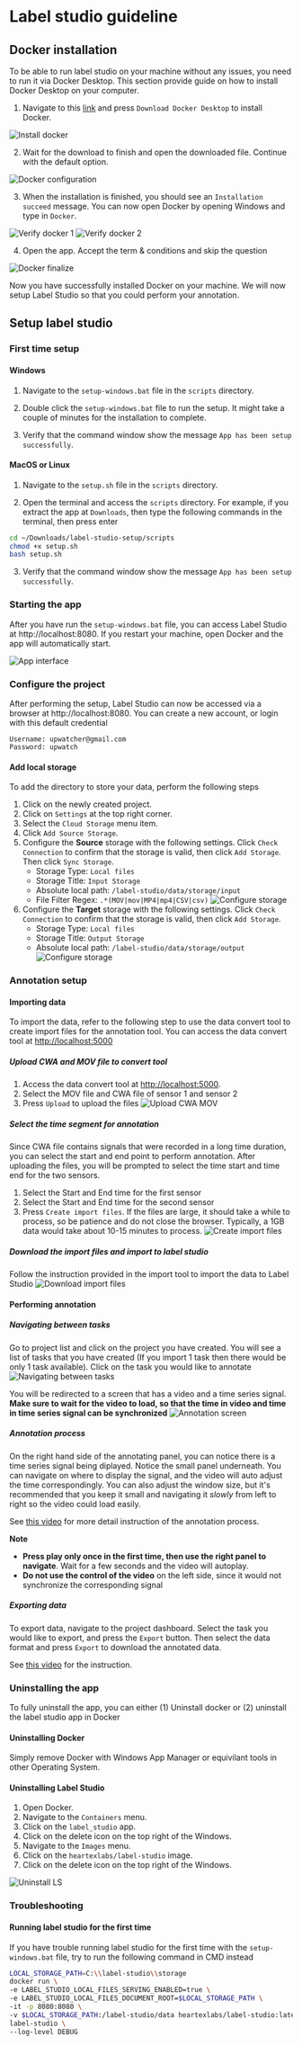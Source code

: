 # Label studio guideline

## Docker installation

To be able to run label studio on your machine without any issues, you need to run it via Docker Desktop. This section provide guide on how to install Docker Desktop on your computer.

1. Navigate to this [link](https://www.docker.com/products/docker-desktop/) and press `Download Docker Desktop` to install Docker.

![Install docker](assets/01-install-docker.jpg)

2. Wait for the download to finish and open the downloaded file. Continue with the default option.

![Docker configuration](assets/02-docker-configuration.jpg)

3. When the installation is finished, you should see an `Installation succeed` message. You can now open Docker by opening Windows and type in `Docker`.

![Verify docker 1](assets/03-docker-verify-1.jpg)
![Verify docker 2](assets/03-docker-verify-2.jpg)

4. Open the app. Accept the term & conditions and skip the question

![Docker finalize](assets/04-docker-finalize.jpg)

Now you have successfully installed Docker on your machine. We will now setup Label Studio so that you could perform your annotation.

## Setup label studio

### First time setup

#### Windows

1. Navigate to the `setup-windows.bat` file in the `scripts` directory.

2. Double click the `setup-windows.bat` file to run the setup. It might take a couple of minutes for the installation to complete.

3. Verify that the command window show the message `App has been setup successfully`.

#### MacOS or Linux

1. Navigate to the `setup.sh` file in the `scripts` directory.

2. Open the terminal and access the `scripts` directory. For example, if you extract the app at `Downloads`, then type the following commands in the terminal, then press enter
```bash
cd ~/Downloads/label-studio-setup/scripts
chmod +x setup.sh
bash setup.sh
```

3. Verify that the command window show the message `App has been setup successfully`.


### Starting the app 

After you have run the `setup-windows.bat` file, you can access Label Studio at http://localhost:8080.
If you restart your machine, open Docker and the app will automatically start.

![App interface](assets/06-app-interface.jpg)


### Configure the project

After performing the setup, Label Studio can now be accessed via a browser at http://localhost:8080. You can create a new account, or login with this default credential
```
Username: upwatcher@gmail.com
Password: upwatch
```

#### Add local storage
To add the directory to store your data, perform the following steps

1. Click on the newly created project.
2. Click on `Settings` at the top right corner.
3. Select the `Cloud Storage` menu item.
4. Click `Add Source Storage`.
5. Configure the **Source** storage with the following settings. Click `Check Connection` to confirm that the storage is valid, then click `Add Storage`. Then click `Sync Storage`.
    - Storage Type: `Local files`
    - Storage Title: `Input Storage`
    - Absolute local path: `/label-studio/data/storage/input`
    - File Filter Regex: `.*(MOV|mov|MP4|mp4|CSV|csv)`
![Configure storage](assets/09-config-storage.jpg)
6. Configure the **Target** storage with the following settings. Click `Check Connection` to confirm that the storage is valid, then click `Add Storage`.
    - Storage Type: `Local files`
    - Storage Title: `Output Storage`
    - Absolute local path: `/label-studio/data/storage/output`
![Configure storage](assets/10-config-storage-out.jpg)


### Annotation setup

#### Importing data
To import the data, refer to the following step to use the data convert tool to create import files for the annotation tool. You can access the data convert tool at [http://localhost:5000](http://localhost:5000)

##### Upload CWA and MOV file to convert tool
1. Access the data convert tool at [http://localhost:5000](http://localhost:5000).
2. Select the MOV file and CWA file of sensor 1 and sensor 2
3. Press `Upload` to upload the files
![Upload CWA MOV](assets/18-importtool-firstpage.jpg)

##### Select the time segment for annotation
Since CWA file contains signals that were recorded in a long time duration, you can select the start and end point to perform annotation. After uploading the files, you will be prompted to select the time start and time end for the two sensors. 

1. Select the Start and End time for the first sensor
2. Select the Start and End time for the second sensor
3. Press `Create import files`. If the files are large, it should take a while to process, so be patience and do not close the browser. Typically, a 1GB data would take about 10-15 minutes to process.
![Create import files](assets/19-importtool-secondpage.jpg)

##### Download the import files and import to label studio
Follow the instruction provided in the import tool to import the data to Label Studio
![Download import files](assets/20-importtool-thirdpage.jpg)


#### Performing annotation

##### Navigating between tasks

Go to project list and click on the project you have created. You will see a list of tasks that you have created (If you import 1 task then there would be only 1 task available). Click on the task you would like to annotate
![Navigating between tasks](assets/13-navigate-tasks.jpg)

You will be redirected to a screen that has a video and a time series signal. **Make sure to wait for the video to load, so that the time in video and time in time series signal can be synchronized**
![Annotation screen](assets/14-annotation-screen.jpg)

##### Annotation process

On the right hand side of the annotating panel, you can notice there is a time series signal being diplayed. Notice the small panel underneath. You can navigate on where to display the signal, and the video will auto adjust the time correspondingly. You can also adjust the window size, but it's recommended that you keep it small and navigating it *slowly* from left to right so the video could load easily. 

See [this video](assets/15-annotation-steps.avi) for more detail instruction of the annotation process.

**Note**
- **Press play only once in the first time, then use the right panel to navigate**. Wait for a few seconds and the video will autoplay.
- **Do not use the control of the video** on the left side, since it would not synchronize the corresponding signal


##### Exporting data
To export data, navigate to the project dashboard. Select the task you would like to export, and press the `Export` button. Then select the data format and press `Export` to download the annotated data.

See [this video](assets/16-export-data.avi) for the instruction.

### Uninstalling the app

To fully uninstall the app, you can either (1) Uninstall docker or (2) uninstall the label studio app in Docker

#### Uninstalling Docker
Simply remove Docker with Windows App Manager or equivilant tools in other Operating System.

#### Uninstalling Label Studio

1. Open Docker.
2. Navigate to the `Containers` menu.
3. Click on the `label_studio` app.
4. Click on the delete icon on the top right of the Windows.
5. Navigate to the `Images` menu.
6. Click on the `heartexlabs/label-studio` image.
7. Click on the delete icon on the top right of the Windows.

![Uninstall LS](assets/05-container-removal.jpg)


### Troubleshooting
#### Running label studio for the first time
If you have trouble running label studio for the first time with the `setup-windows.bat` file, try to run the following command in CMD instead

```bash
LOCAL_STORAGE_PATH=C:\\label-studio\\storage
docker run \
-e LABEL_STUDIO_LOCAL_FILES_SERVING_ENABLED=true \
-e LABEL_STUDIO_LOCAL_FILES_DOCUMENT_ROOT=$LOCAL_STORAGE_PATH \
-it -p 8080:8080 \
-v $LOCAL_STORAGE_PATH:/label-studio/data heartexlabs/label-studio:latest \
label-studio \
--log-level DEBUG
```